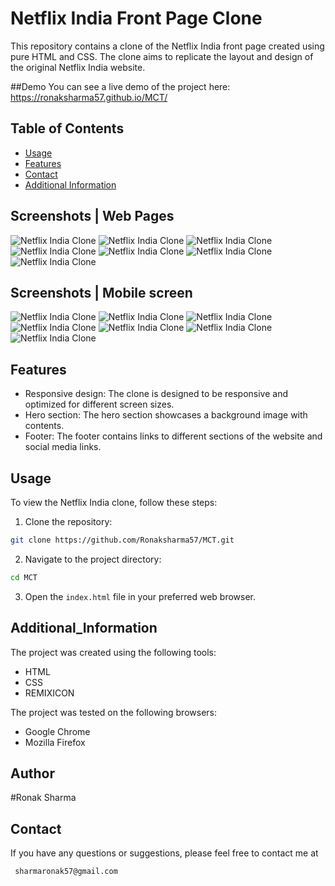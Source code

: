 # Netflix India Front Page Clone

This repository contains a clone of the Netflix India front page created using pure HTML and CSS. The clone aims to replicate the layout and design of the original Netflix India website.

##Demo
You can see a live demo of the project here: https://ronaksharma57.github.io/MCT/


## Table of Contents

- [Usage](#usage)
- [Features](#features)
- [Contact](#contact)
- [Additional Information](#additional_information)


## Screenshots | Web Pages

![Netflix India Clone](Images/Netflix1.png)
![Netflix India Clone](Images/netflix2.png)
![Netflix India Clone](Images/Netflix3.png)
![Netflix India Clone](Images/Netflix4.png)
![Netflix India Clone](Images/netflix5.png)
![Netflix India Clone](Images/netflix6.png)
![Netflix India Clone](Images/netflix7.png)

## Screenshots | Mobile screen

![Netflix India Clone](Images/netflix_mobile1.png)
![Netflix India Clone](Images/netflix_mobile2.png)
![Netflix India Clone](Images/netflix_mobile3.png)
![Netflix India Clone](Images/netflix_mobile4.png)
![Netflix India Clone](Images/netflix_mobile5.png)
![Netflix India Clone](Images/netflix_mobile6.png)
![Netflix India Clone](Images/netflix_mobile7.png)



## Features

- Responsive design: The clone is designed to be responsive and optimized for different screen sizes.
- Hero section: The hero section showcases a background image with contents.
- Footer: The footer contains links to different sections of the website and social media links.

## Usage

To view the Netflix India clone, follow these steps:

1. Clone the repository:
```bash
git clone https://github.com/Ronaksharma57/MCT.git
```


2. Navigate to the project directory:
```bash
cd MCT
```


3. Open the `index.html` file in your preferred web browser.

## Additional_Information
 The project was created using the following tools:
- HTML
- CSS
- REMIXICON

The project was tested on the following browsers:
- Google Chrome
- Mozilla Firefox
## Author

#Ronak Sharma


## Contact

If you have any questions or suggestions, please feel free to contact me at
```bash
 sharmaronak57@gmail.com
 ```

